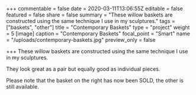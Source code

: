 +++
commentable = false
date = 2020-03-11T13:06:55Z
editable = false
featured = false
share = false
summary = "These willow baskets are constructed using the same technique I use in my sculptures."
tags = ["baskets", "other"]
title = "Contemporary Baskets"
type = "project"
weight = 5
[image]
caption = "Contemporary Baskets"
focal_point = "Smart"
name = "/uploads/contemporary-baskets.jpg"
preview_only = false

+++
These willow baskets are constructed using the same technique I use in my sculptures.

They look great as a pair but equally good as individual pieces.

Please note that the basket on the right has now been SOLD, the other is still available.